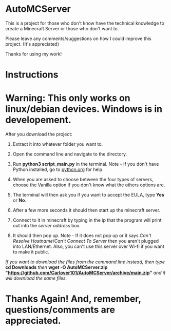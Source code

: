 # AutoMCServer

This is a project for those who don't know have the technical knowledge to create a Minecraft Server or those who don't want to.

Please leave any comments/suggestions on how I could improve this project. (It's appreciated)

Thanks for using my work!

# Instructions

# **Warning: This only works on linux/debian devices**.  Windows is in developement.

After you download the project:
1. Extract it into whatever folder you want to.

2. Open the command line and navigate to the directory.

3. Run **python3 script_main.py** in the terminal. Note - If you don't have Python installed, go to [python.org](https://www.python.org/downloads/) for help.

4. When you are asked to choose between the four types of servers, choose the Vanilla option if you don't know what the others options are.

5. The terminal will then ask you if you want to accept the EULA, type **Yes** or **No**.

6. After a few more seconds it should then start up the minecraft server.

7. Connect to it in minecraft by typing in the ip that the program will print out into the *server address* box.

8. It should then pop up. Note - If it does not pop up or it says *Can't Resolve Hostname*/*Can't Connect To Server* then you aren't plugged into LAN/Ethernet. Also, you can't use this server over Wi-fi if you want to make it public.

*If you want to download the files from the command line instead, then type* **cd Downloads** *then* **wget -O AutoMCServer.zip "https://github.com/Carlover101/AutoMCServer/archive/main.zip"** *and it will download the same files.*

# Thanks Again! And, remember, questions/comments are appreciated.
